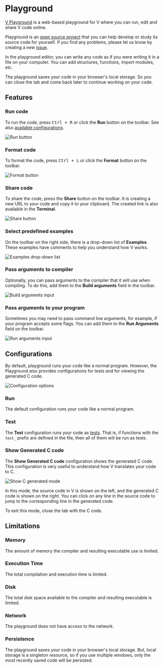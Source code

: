 # Playground

[V Playground](https://play.vosca.dev/) is a web-based playground for V
where you can run, edit and share V code online.

Playground is an
[open source project](https://github.com/vlang-association/playground)
that you can help develop or study its source code for yourself.
If you find any problems, please let us know by creating a new
[issue](https://github.com/vlang-association/playground/issues/new).

In the playground editor, you can write any code as if you were writing it in a file on your
computer.
You can add structures, functions, import modules, etc.

The playground saves your code in your browser's local storage.
So you can close the tab and come back later to continue working on your code.

## Features

### Run code

To run the code, press <kbd>Ctrl + R</kbd> or click the **Run** button on the toolbar.
See also [available configurations](#configurations).

![Run button](/assets/_images/tools/playground/run.png)

### Format code

To format the code, press <kbd>Ctrl + L</kbd> or click the **Format** button on the toolbar.

![Format button](/assets/_images/tools/playground/format.png)

### Share code

To share the code, press the **Share** button on the toolbar.
It is creating a new URL to your code and copy it to your clipboard.
The created link is also available in the **Terminal**.

![Share button](/assets/_images/tools/playground/share.png)

### Select predefined examples

On the toolbar on the right side, there is a drop-down list of **Examples**.
These examples have comments to help you understand how V works.

![Examples drop-down list](/assets/_images/tools/playground/examples.png)

### Pass arguments to compiler

Optionally, you can pass arguments to the compiler that it will use when compiling.
To do this, add them to the **Build arguments** field in the toolbar.

![Build arguments input](/assets/_images/tools/playground/build-arguments.png)

### Pass arguments to your program

Sometimes you may need to pass command line arguments, for example,
if your program accepts some flags.
You can add them to the **Run Arguments** field on the toolbar.

![Run arguments input](/assets/_images/tools/playground/run-arguments.png)

## Configurations

By default, playground runs your code like a normal program.
However, the Playground also provides configurations for tests and for viewing the generated C code.

![Configuration options](/assets/_images/tools/playground/configurations.png)

### Run

The default configuration runs your code like a normal program.

### Test

The **Test** configuration runs your code as
[tests](../concepts/testing.md).
That is, if functions with the `test_` prefix are defined in the file, then all of them will be run
as tests.

### Show Generated C code

The **Show Generated C code** configuration shows the generated C code.
This configuration is very useful to understand how V translates your code to C.

![Show C generated mode](/assets/_images/tools/playground/cgen-mode.png)

In this mode, the source code in V is shown on the left,
and the generated C code is shown on the right.
You can click on any line in the source code
to jump to the corresponding line in the generated code.

To exit this mode, close the tab with the C code.

## Limitations

### Memory

The amount of memory the compiler and resulting executable use is limited.

### Execution Time

The total compilation and execution time is limited.

### Disk

The total disk space available to the compiler and resulting executable is limited.

### Network

The playground does not have access to the network.

### Persistence

The playground saves your code in your browser's local storage.
But, local storage is a singleton resource, so if you use multiple windows,
only the most recently saved code will be persisted.
